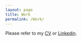 ```yaml
---
layout: page
title: Work
permalink: /Work/
---
```


Please refer to my [CV](https://dzzhang96.github.io/cv/) or [Linkedin](https://www.linkedin.com/in/dingzhong-zhang-763604103).
